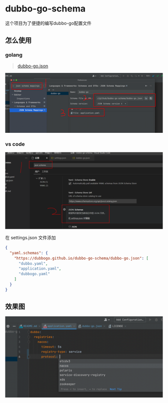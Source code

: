 # dubbo-go-schema
这个项目为了便捷的编写dubbo-go配置文件

## 怎么使用

### golang

> [dubbo-go.json](./dubbo-go.json)

![img.png](images/img.png)

### vs code

![vs-code](images/vs-code.png)

在 settings.json 文件添加
```json
{
  "yaml.schemas": {
    "https://dubbogo.github.io/dubbo-go-schema/dubbo-go.json": [
      "dubbo.yaml",
      "application.yaml",
      "dubbogo.yaml"
    ]
  }
}

```
## 效果图

![img_1.png](images/img_1.png)
